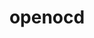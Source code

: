 ---
permalink: /engineering/projects/openocd/
project_link_name: openocd
project_maintainers: ''
project_stats: 'true'
project_url: ''
title: openocd
---